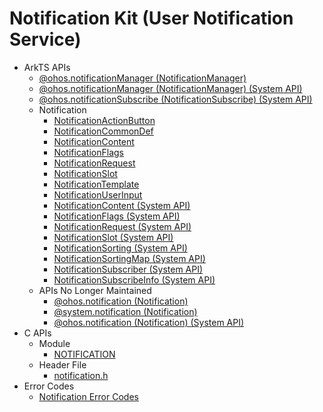 # Notification Kit (User Notification Service)

- ArkTS APIs
  - [@ohos.notificationManager (NotificationManager)](js-apis-notificationManager.md)
  - [@ohos.notificationManager (NotificationManager) (System API)](js-apis-notificationManager-sys.md)
  - [@ohos.notificationSubscribe (NotificationSubscribe) (System API)](js-apis-notificationSubscribe-sys.md)
  - Notification
    - [NotificationActionButton](js-apis-inner-notification-notificationActionButton.md)
    - [NotificationCommonDef](js-apis-inner-notification-notificationCommonDef.md)
    - [NotificationContent](js-apis-inner-notification-notificationContent.md)
    - [NotificationFlags](js-apis-inner-notification-notificationFlags.md)
    - [NotificationRequest](js-apis-inner-notification-notificationRequest.md)
    - [NotificationSlot](js-apis-inner-notification-notificationSlot.md)
    - [NotificationTemplate](js-apis-inner-notification-notificationTemplate.md)
    - [NotificationUserInput](js-apis-inner-notification-notificationUserInput.md)
    <!--Del-->
    - [NotificationContent (System API)](js-apis-inner-notification-notificationContent-sys.md)
    - [NotificationFlags (System API)](js-apis-inner-notification-notificationFlags-sys.md)
    - [NotificationRequest (System API)](js-apis-inner-notification-notificationRequest-sys.md)
    - [NotificationSlot (System API)](js-apis-inner-notification-notificationSlot-sys.md)
    - [NotificationSorting (System API)](js-apis-inner-notification-notificationSorting-sys.md)
    - [NotificationSortingMap (System API)](js-apis-inner-notification-notificationSortingMap-sys.md)
    - [NotificationSubscriber (System API)](js-apis-inner-notification-notificationSubscriber-sys.md)
    - [NotificationSubscribeInfo (System API)](js-apis-inner-notification-notificationSubscribeInfo-sys.md)
    <!--DelEnd-->
  - APIs No Longer Maintained
    - [@ohos.notification (Notification)](js-apis-notification.md)
    - [@system.notification (Notification)](js-apis-system-notification.md)
    <!--Del-->
    - [@ohos.notification (Notification) (System API)](js-apis-notification-sys.md)
    <!--DelEnd-->
- C APIs
  - Module
      - [NOTIFICATION](capi-notification.md)
  - Header File
      - [notification.h](notification_8h.md)
- Error Codes
  - [Notification Error Codes](errorcode-notification.md)
